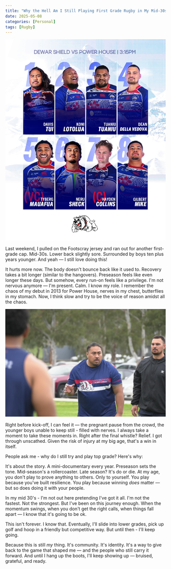 ```yaml
---
title: "Why the Hell Am I Still Playing First Grade Rugby in My Mid-30s?"
date: 2025-05-08
categories: [Personal]
tags: [Rugby]
---
```


![Team Sheet](/assets/img/teamsheet.jpg)

Last weekend, I pulled on the Footscray jersey and ran out for another first-grade cap. Mid-30s. Lower back slightly sore. Surrounded by boys ten plus years younger. And yeah — I still love doing this!

It hurts more now. The body doesn't bounce back like it used to. Recovery takes a bit longer (similar to the hangovers). Preseason feels like even longer these days. But somehow, every run-on feels like a privilege. I'm not nervous anymore — I'm present. Calm. I know my role. I remember the chaos of my debut in 2013 for Power House, nerves in my chest, butterflies in my stomach. Now, I think slow and try to be the voice of reason amidst all the chaos.

![Rugby Catch](/assets/img/rugbycatch.jpg)

Right before kick-off, I can feel it — the pregnant pause from the crowd, the younger boys unable to keep still - filled with nerves. I always take a moment to take these moments in. Right after the final whistle? Relief. I got through unscathed. Given the risk of injury at my big age, that's a win in itself.

People ask me - why do I still try and play top grade? Here's why:

It's about the story. A mini-documentary every year. Preseason sets the tone. Mid-season's a rollercoaster. Late season? It's do or die. At my age, you don't play to prove anything to others. Only to yourself. You play because you've built resilience. You play because winning *does* matter — but so does doing it with your people.

In my mid 30's - I'm not out here pretending I've got it all. I'm not the fastest. Not the strongest. But I've been on this journey enough. When the momentum swings, when you don't get the right calls, when things fall apart — I know that it's going to be ok.

This isn't forever. I know that. Eventually, I'll slide into lower grades, pick up golf and hoop in a friendly but competitive way. But until then - I'll keep going.

Because this is still *my* thing. It's community. It's identity. It's a way to give back to the game that shaped me — and the people who still carry it forward. And until I hang up the boots, I'll keep showing up — bruised, grateful, and ready. 